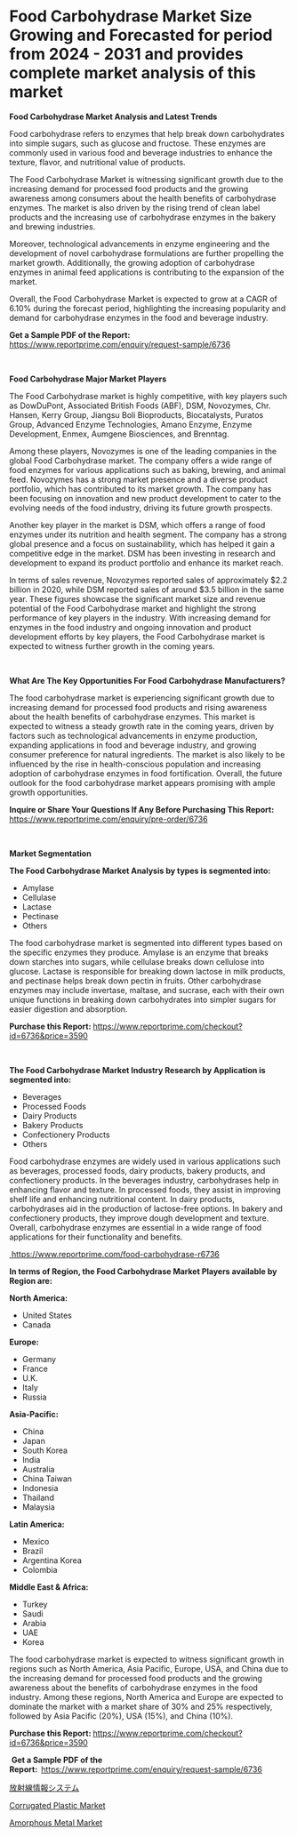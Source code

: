 <p><h1>Food Carbohydrase Market Size Growing and Forecasted for period from 2024 - 2031 and provides complete market analysis of this market</h1></p><p><strong>Food Carbohydrase Market Analysis and Latest Trends</strong></p>
<p><p>Food carbohydrase refers to enzymes that help break down carbohydrates into simple sugars, such as glucose and fructose. These enzymes are commonly used in various food and beverage industries to enhance the texture, flavor, and nutritional value of products.</p><p>The Food Carbohydrase Market is witnessing significant growth due to the increasing demand for processed food products and the growing awareness among consumers about the health benefits of carbohydrase enzymes. The market is also driven by the rising trend of clean label products and the increasing use of carbohydrase enzymes in the bakery and brewing industries.</p><p>Moreover, technological advancements in enzyme engineering and the development of novel carbohydrase formulations are further propelling the market growth. Additionally, the growing adoption of carbohydrase enzymes in animal feed applications is contributing to the expansion of the market.</p><p>Overall, the Food Carbohydrase Market is expected to grow at a CAGR of 6.10% during the forecast period, highlighting the increasing popularity and demand for carbohydrase enzymes in the food and beverage industry.</p></p>
<p><strong>Get a Sample PDF of the Report:&nbsp;</strong> <a href="https://www.reportprime.com/enquiry/request-sample/6736">https://www.reportprime.com/enquiry/request-sample/6736</a></p>
<p>&nbsp;</p>
<p><strong>Food Carbohydrase Major Market Players</strong></p>
<p><p>The Food Carbohydrase market is highly competitive, with key players such as DowDuPont, Associated British Foods (ABF), DSM, Novozymes, Chr. Hansen, Kerry Group, Jiangsu Boli Bioproducts, Biocatalysts, Puratos Group, Advanced Enzyme Technologies, Amano Enzyme, Enzyme Development, Enmex, Aumgene Biosciences, and Brenntag.</p><p>Among these players, Novozymes is one of the leading companies in the global Food Carbohydrase market. The company offers a wide range of food enzymes for various applications such as baking, brewing, and animal feed. Novozymes has a strong market presence and a diverse product portfolio, which has contributed to its market growth. The company has been focusing on innovation and new product development to cater to the evolving needs of the food industry, driving its future growth prospects.</p><p>Another key player in the market is DSM, which offers a range of food enzymes under its nutrition and health segment. The company has a strong global presence and a focus on sustainability, which has helped it gain a competitive edge in the market. DSM has been investing in research and development to expand its product portfolio and enhance its market reach.</p><p>In terms of sales revenue, Novozymes reported sales of approximately $2.2 billion in 2020, while DSM reported sales of around $3.5 billion in the same year. These figures showcase the significant market size and revenue potential of the Food Carbohydrase market and highlight the strong performance of key players in the industry. With increasing demand for enzymes in the food industry and ongoing innovation and product development efforts by key players, the Food Carbohydrase market is expected to witness further growth in the coming years.</p></p>
<p>&nbsp;</p>
<p><strong>What Are The Key Opportunities For Food Carbohydrase Manufacturers?</strong></p>
<p><p>The food carbohydrase market is experiencing significant growth due to increasing demand for processed food products and rising awareness about the health benefits of carbohydrase enzymes. This market is expected to witness a steady growth rate in the coming years, driven by factors such as technological advancements in enzyme production, expanding applications in food and beverage industry, and growing consumer preference for natural ingredients. The market is also likely to be influenced by the rise in health-conscious population and increasing adoption of carbohydrase enzymes in food fortification. Overall, the future outlook for the food carbohydrase market appears promising with ample growth opportunities.</p></p>
<p><strong>Inquire or Share Your Questions If Any Before Purchasing This Report:</strong> <a href="https://www.reportprime.com/enquiry/pre-order/6736">https://www.reportprime.com/enquiry/pre-order/6736</a></p>
<p>&nbsp;</p>
<p><strong>Market Segmentation</strong></p>
<p><strong>The Food Carbohydrase Market Analysis by types is segmented into:</strong></p>
<p><ul><li>Amylase</li><li>Cellulase</li><li>Lactase</li><li>Pectinase</li><li>Others</li></ul></p>
<p><p>The food carbohydrase market is segmented into different types based on the specific enzymes they produce. Amylase is an enzyme that breaks down starches into sugars, while cellulase breaks down cellulose into glucose. Lactase is responsible for breaking down lactose in milk products, and pectinase helps break down pectin in fruits. Other carbohydrase enzymes may include invertase, maltase, and sucrase, each with their own unique functions in breaking down carbohydrates into simpler sugars for easier digestion and absorption.</p></p>
<p><strong>Purchase this Report:&nbsp;</strong><a href="https://www.reportprime.com/checkout?id=6736&price=3590">https://www.reportprime.com/checkout?id=6736&price=3590</a></p>
<p>&nbsp;</p>
<p><strong>The Food Carbohydrase Market Industry Research by Application is segmented into:</strong></p>
<p><ul><li>Beverages</li><li>Processed Foods</li><li>Dairy Products</li><li>Bakery Products</li><li>Confectionery Products</li><li>Others</li></ul></p>
<p><p>Food carbohydrase enzymes are widely used in various applications such as beverages, processed foods, dairy products, bakery products, and confectionery products. In the beverages industry, carbohydrases help in enhancing flavor and texture. In processed foods, they assist in improving shelf life and enhancing nutritional content. In dairy products, carbohydrases aid in the production of lactose-free options. In bakery and confectionery products, they improve dough development and texture. Overall, carbohydrase enzymes are essential in a wide range of food applications for their functionality and benefits.</p></p>
<p><a href="https://www.reportprime.com/food-carbohydrase-r6736">&nbsp;https://www.reportprime.com/food-carbohydrase-r6736</a></p>
<p><strong>In terms of Region, the Food Carbohydrase Market Players available by Region are:</strong></p>
<p>
    <p> <strong> North America: </strong>
        <ul>
            <li>United States</li>
            <li>Canada</li>
        </ul>
        </p> 
    <p> <strong> Europe: </strong>
        <ul>
            <li>Germany</li>
            <li>France</li>
            <li>U.K.</li>
            <li>Italy</li>
            <li>Russia</li>
        </ul>
        </p> 
    <p> <strong> Asia-Pacific: </strong>
        <ul>
            <li>China</li>
            <li>Japan</li>
            <li>South Korea</li>
            <li>India</li>
            <li>Australia</li>
            <li>China Taiwan</li>
            <li>Indonesia</li>
            <li>Thailand</li>
            <li>Malaysia</li>
        </ul>
        </p> 
    <p> <strong> Latin America: </strong>
        <ul>
            <li>Mexico</li>
            <li>Brazil</li>
            <li>Argentina Korea</li>
            <li>Colombia</li>
        </ul>
        </p> 
    <p> <strong> Middle East & Africa: </strong>
        <ul>
            <li>Turkey</li>
            <li>Saudi</li>
            <li>Arabia</li>
            <li>UAE</li>
            <li>Korea</li>
        </ul>
    </p>
    </p>
<p><p>The food carbohydrase market is expected to witness significant growth in regions such as North America, Asia Pacific, Europe, USA, and China due to the increasing demand for processed food products and the growing awareness about the benefits of carbohydrase enzymes in the food industry. Among these regions, North America and Europe are expected to dominate the market with a market share of 30% and 25% respectively, followed by Asia Pacific (20%), USA (15%), and China (10%).</p></p>
<p><strong>Purchase this Report: </strong><a href="https://www.reportprime.com/checkout?id=6736&price=3590">https://www.reportprime.com/checkout?id=6736&price=3590</a></p>
<p>&nbsp;<strong>Get a Sample PDF of the Report:&nbsp;&nbsp;</strong><a href="https://www.reportprime.com/enquiry/request-sample/6736">https://www.reportprime.com/enquiry/request-sample/6736</a></p>
<p><strong></strong></p>
<p><p><a href="https://medium.com/@adaming121/%E6%94%BE%E5%B0%84%E7%B7%9A%E6%83%85%E5%A0%B1%E3%82%B7%E3%82%B9%E3%83%86%E3%83%A0%E5%B8%82%E5%A0%B4%E5%88%86%E6%9E%90-%E3%81%9D%E3%81%AEcagr-%E5%B8%82%E5%A0%B4%E3%82%BB%E3%82%B0%E3%83%A1%E3%83%B3%E3%83%86%E3%83%BC%E3%82%B7%E3%83%A7%E3%83%B3%E3%81%8A%E3%82%88%E3%81%B3%E3%82%B0%E3%83%AD%E3%83%BC%E3%83%90%E3%83%AB%E6%A5%AD%E7%95%8C%E6%A6%82%E8%A6%81-a6193b26ed6c">放射線情報システム</a></p><p><a href="https://cute-banjo-8ca.notion.site/Corrugated-Plastic-Market-Furnish-Information-about-Market-Size-Market-Share-Market-Dynamics-and--271c6abf98e646e89312d687b49c3d49">Corrugated Plastic Market</a></p><p><a href="https://unruly-ladybug-44b.notion.site/Amorphous-Metal-Market-Provides-a-Comprehensive-Analysis-Including-a-Macro-Overview-of-the-Market-as-9b17383dbb9a4c1892db3800bbed6c13">Amorphous Metal Market</a></p></p>